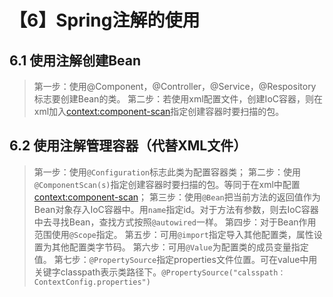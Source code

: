 # 【6】Spring注解的使用
## 6.1 使用注解创建Bean
> 第一步：使用@Component，@Controller，@Service，@Respository标志要创建Bean的类。
> 第二步：若使用xml配置文件，创建IoC容器，则在xml加入<context:component-scan>指定创建容器时要扫描的包。

## 6.2 使用注解管理容器（代替XML文件）
> 第一步：使用`@Configuration`标志此类为配置容器类；
> 第二步：使用`@ComponentScan(s)`指定创建容器时要扫描的包。等同于在xml中配置<context:component-scan>；
> 第三步：使用`@Bean`把当前方法的返回值作为Bean对象存入IoC容器中。用`name`指定id。对于方法有参数，则去IoC容器中去寻找Bean，查找方式按照`@autowired`一样。
> 第四步：对于Bean作用范围使用`@Scope`指定。
> 第五步：可用`@import`指定导入其他配置类，属性设置为其他配置类字节码。
> 第六步：可用`@Value`为配置类的成员变量指定值。
> 第七步：`@PropertySource`指定properties文件位置。可在value中用关键字classpath表示类路径下。`@PropertySource("calsspath：ContextConfig.properties")`